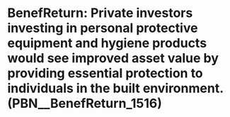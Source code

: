 # BenefReturn: __Private investors investing in personal protective equipment and hygiene products would see improved asset value by providing essential protection to individuals in the built environment.__ (PBN__BenefReturn_1516)

